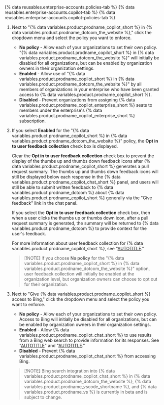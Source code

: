 {% data reusables.enterprise-accounts.policies-tab %}
{% data reusables.enterprise-accounts.copilot-tab %}
{% data reusables.enterprise-accounts.copilot-policies-tab %}
1. Next to "{% data variables.product.prodname_copilot_short %} in {% data variables.product.prodname_dotcom_the_website %}," click the dropdown menu and select the policy you want to enforce.

   * **No policy** - Allow each of your organizations to set their own policy. "{% data variables.product.prodname_copilot_short %} in {% data variables.product.prodname_dotcom_the_website %}" will initially be disabled for all organizations, but can be enabled by organization owners in their organization settings.
   * **Enabled** - Allow use of "{% data variables.product.prodname_copilot_short %} in {% data variables.product.prodname_dotcom_the_website %}" by all members of organizations in your enterprise who have been granted access to {% data variables.product.prodname_copilot_short %}.
   * **Disabled** - Prevent organizations from assigning {% data variables.product.prodname_copilot_enterprise_short %} seats to members under the enterprise's {% data variables.product.prodname_copilot_enterprise_short %} subscription.

1. If you select **Enabled** for the "{% data variables.product.prodname_copilot_short %} in {% data variables.product.prodname_dotcom_the_website %}" policy, the **Opt in to user feedback collection** check box is displayed.

   Clear the **Opt in to user feedback collection** check box to prevent the display of the thumbs up and thumbs down feedback icons after {% data variables.product.prodname_copilot_short %} generates a pull request summary. The thumbs up and thumbs down feedback icons will still be displayed below each response in the {% data variables.product.prodname_copilot_chat_short %} panel, and users will still be able to submit written feedback to {% data variables.product.prodname_dotcom %} about {% data variables.product.prodname_copilot_short %} generally via the "Give feedback" link in the chat panel.

   If you select the **Opt in to user feedback collection** check box, then when a user clicks the thumbs up or thumbs down icon, after a pull request summary is generated, the summary will be returned to {% data variables.product.prodname_dotcom %} to provide context for the user's feedback.

   For more information about user feedback collection for {% data variables.product.prodname_copilot_short %}, see "[AUTOTITLE](/copilot/github-copilot-chat/copilot-chat-in-github/using-github-copilot-chat-in-githubcom#sharing-feedback-about-github-copilot-chat-in-githubcom)."

   > [!NOTE] If you choose **No policy** for the "{% data variables.product.prodname_copilot_short %} in {% data variables.product.prodname_dotcom_the_website %}" option, user feedback collection will initially be enabled at the organization level, but organization owners can choose to opt out for their organization.

1. Next to "Give {% data variables.product.prodname_copilot_short %} access to Bing," click the dropdown menu and select the policy you want to enforce.

   * **No policy** - Allow each of your organizations to set their own policy. Access to Bing will initially be disabled for all organizations, but can be enabled by organization owners in their organization settings.
   * **Enabled** - Allow {% data variables.product.prodname_copilot_chat_short %} to use results from a Bing web search to provide information for its responses. See "[AUTOTITLE](/copilot/github-copilot-chat/copilot-chat-in-github/using-github-copilot-chat-in-githubcom#asking-a-general-question-about-software-development)" and "[AUTOTITLE](/enterprise-cloud@latest/copilot/github-copilot-chat/copilot-chat-in-ides/using-github-copilot-chat-in-your-ide#using-github-skills-for-copilot)."
   * **Disabled** - Prevent {% data variables.product.prodname_copilot_chat_short %} from accessing Bing.

   > [!NOTE] Bing search integration into {% data variables.product.prodname_copilot_chat_short %} in {% data variables.product.prodname_dotcom_the_website %}, {% data variables.product.prodname_vscode_shortname %}, and {% data variables.product.prodname_vs %} is currently in beta and is subject to change.

